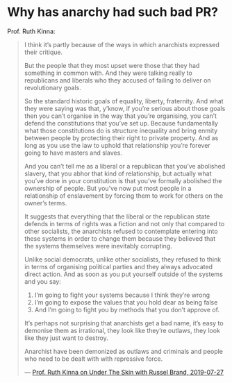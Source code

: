 # Why has anarchy had such bad PR?

Prof. Ruth Kinna:

<blockquote>
I think it’s partly because of the ways in which anarchists expressed their critique. 
 
But the people that they most upset were those that they had something in common with. And they were talking really to republicans and liberals who they accused of failing to deliver on revolutionary goals.

So the standard historic goals of equality, liberty, fraternity. And what they were saying was that, y’know, if you’re serious about those goals then you can’t organise in the way that you’re organising, you can’t defend the constitutions that you’ve set up. Because fundamentally what those constitutions do is structure inequality and bring enmity between people by protecting their right to private property. And as long as you use the law to uphold that relationship you’re forever going to have masters and slaves.

And you can’t tell me as a liberal or a republican that you’ve abolished slavery, that you abhor that kind of relationship, but actually what you’ve done in your constitution is that you’ve formally abolished the ownership of people. But you’ve now put most people in a relationship of enslavement by forcing them to work for others on the owner’s terms.

It suggests that everything that the liberal or the republican state defends in terms of rights was a fiction and not only that compared to other socialists, the anarchists refused to contemplate entering into these systems in order to change them because they believed that the systems themselves were inevitably corrupting.

Unlike social democrats, unlike other socialists, they refused to think in terms of organising political parties and they always advocated direct action. And as soon as you put yourself outside of the systems and you say:
1. I’m going to fight your systems because I think they’re wrong
2. I’m going to expose the values that you hold dear as being false
3. And I’m going to fight you by methods that you don’t approve of.

It’s perhaps not surprising that anarchists get a bad name, it’s easy to demonise them as irrational, they look like they’re outlaws, they look like they just want to destroy.

Anarchist have been demonized as outlaws and criminals and people who need to be dealt with with repressive force.

— [Prof. Ruth Kinna on Under The Skin with Russel Brand, 2019-07-27](https://twitter.com/rustyrockets/status/1154478676173451264)
</blockquote>





